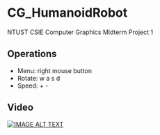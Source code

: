 # CG_HumanoidRobot
NTUST CSIE Computer Graphics Midterm Project 1

## Operations
- Menu: right mouse button
- Rotate: w a s d
- Speed: + -

## Video

[![IMAGE ALT TEXT](https://img.youtube.com/vi/173EV0U4OtY/0.jpg)](https://www.youtube.com/watch?v=173EV0U4OtY)
